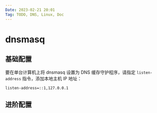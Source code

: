 ```yaml
---
Date: 2023-02-21 20:01
Tag: TODO, DNS, Linux, Doc
---
```


# dnsmasq

## 基础配置

要在单台计算机上将 dnsmasq 设置为 DNS 缓存守护程序，请指定 `listen-address` 指令，添加本地主机 IP 地址：

```plain
listen-address=::1,127.0.0.1
```

## 进阶配置
